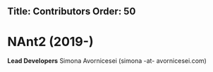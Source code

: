 Title: Contributors
Order: 50
---

# NAnt2 (2019-)

**Lead Developers**
Simona Avornicesei (simona -at- avornicesei.com)